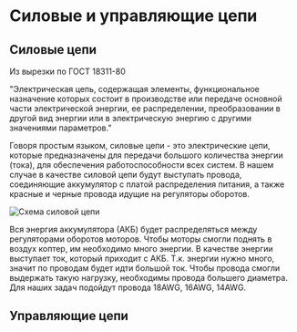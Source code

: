 Силовые и управляющие цепи
===============================

Силовые цепи
--------------------
Из вырезки по ГОСТ 18311-80

"Электрическая цепь, содержащая элементы, функциональное назначение которых состоит в производстве или передаче основной части электрической энергии,
ее распределении, преобразовании в другой вид энергии или в электрическую энергию с другими значениями параметров."

Говоря простым языком, силовые цепи - это электрические цепи, которые предназначены для передачи большого количества энергии (тока), для обеспечения работоспособности всех систем.
В нашем случае в качестве силовой цепи будут выступать провода, соединяющие аккумулятор с платой распределения питания, а также красные и черные провода идущие на регуляторы оборотов. 

![Схема силовой цепи](../img/powerConnect.jpg)

Вся энергия аккумулятора (АКБ) будет распределяться между регуляторами оборотов моторов. Чтобы моторы смогли поднять в воздух коптер, им необходимо много энергии. В качестве энергии выступает ток, который приходит с АКБ. Т.к. энергии нужно много, значит по проводам будет идти большой ток. Чтобы провода смогли выдержать такую нагрузку, необходимы  провода большего диаметра. Для наших задач подойдут провода 18AWG, 16AWG, 14AWG.




Управляющие цепи
--------------------

